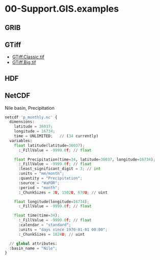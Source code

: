 # 00-Support.GIS.examples

## GRIB


## GTiff

  - [GTiff.Classic.tif](GTiff.Classic.tif)
  - [GTiff.Big.tif](GTiff.Big.tif)


## HDF


## NetCDF

Nile basin, Precipitation

```Python
netcdf 'p_monthly.nc' {
  dimensions:
    latitude = 36037;
    longitude = 16734;
    time = UNLIMITED;   // (34 currently)
  variables:
    float latitude(latitude=36037);
      :_FillValue = -9999.0f; // float

    float Precipitation(time=34, latitude=36037, longitude=16734);
      :_FillValue = -9999.0f; // float
      :least_significant_digit = 3; // int
      :units = "mm/month";
      :quantity = "Precipitation";
      :source = "WaPOR";
      :period = "month";
      :_ChunkSizes = 1U, 1502U, 670U; // uint

    float longitude(longitude=16734);
      :_FillValue = -9999.0f; // float

    float time(time=34);
      :_FillValue = -9999.0f; // float
      :calendar = "standard";
      :units = "days since 1970-01-01 00:00";
      :_ChunkSizes = 1024U; // uint

  // global attributes:
  :basin_name = "Nile";
}
```

